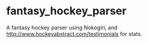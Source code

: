 # fantasy_hockey_parser
A fantasy hockey parser using Nokogiri, and http://www.hockeyabstract.com/testimonials for stats.
